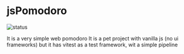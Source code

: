 # jsPomodoro
![status](https://github.com/seymourpoler/jsPomodoro/actopns/workflows/ci.yml/badge.svg)

It is a very simple web pomodoro
It is a pet project with vanilla js (no ui frameworks) but it has vitest as a test framework, wit a simple pipeline

